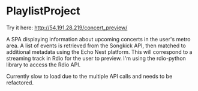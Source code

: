 PlaylistProject
==============

Try it here: http://54.191.28.219/concert_preview/

A SPA displaying information about upcoming concerts in the user's metro area. A list of events is retrieved from the Songkick API, then matched to additional metadata using the Echo Nest platform. This will correspond to a streaming track in Rdio for the user to preview. I'm using the rdio-python library to access the Rdio API.

Currently slow to load due to the multiple API calls and needs to be refactored.
